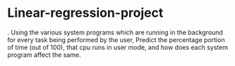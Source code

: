 # Linear-regression-project
. Using the various  system programs which are running in the background for every task being performed by the  user, Predict the percentage portion of time (out of 100), that cpu runs in user mode, and  how does each system program affect the same.
